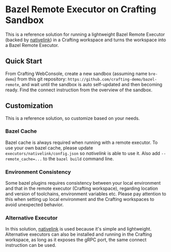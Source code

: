 # Bazel Remote Executor on Crafting Sandbox

This is a reference solution for running a lightweight Bazel Remote Executor
(backed by [nativelink](https://github.com/TraceMachina/nativelink))
in a Crafting workspace and turns the workspace into a Bazel Remote Executor.

## Quick Start

From Crafting WebConsole,
create a new sandbox (assuming name `bre-demo`) from this git repository: `https://github.com/crafting-demo/bazel-remote`,
and wait until the sandbox is auto self-updated and then becoming ready.
Find the connect instruction from the overview of the sandbox.

## Customization

This is a reference solution, so customize based on your needs.

### Bazel Cache

Bazel cache is always required when running with a remote executor.
To use your own bazel cache,
please update `executors/nativelink/config.json` so _nativelink_ is able to use it.
Also add `--remote_cache=...` to the `bazel build` command line.

### Environment Consistency

Some bazel plugins requires consistency between your local environment and that in the remote executor (Crafting workspace),
regarding location and version of toolchains, environment variables etc.
Please pay attention to this when setting up local environment and the Crafting workspaces to avoid unexpected behavior.

### Alternative Executor

In this solution, [nativelink](https://github.com/TraceMachina/nativelink) is used because it's simple and lightweight.
Alternative executors can also be installed and running in the Crafting workspace, as long as it exposes the gRPC port,
the same connect instruction can be used.

